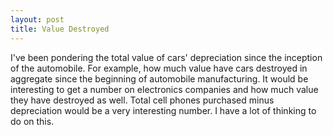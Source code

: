 ```yaml
---
layout: post
title: Value Destroyed
---
```

I've been pondering the total value of cars' depreciation since the inception of the automobile.  For example, how much value have cars destroyed in aggregate since the beginning of automobile manufacturing.
It would be interesting to get a number on electronics companies and how much value they have destroyed as well.  Total cell phones purchased minus depreciation would be a very interesting number.  I have a lot of thinking to do on this.
